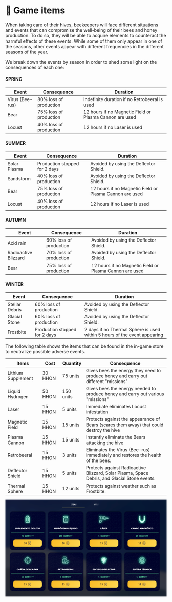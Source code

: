 # 🍯 Game items

When taking care of their hives, beekeepers will face different situations and events that can compromise the well-being of their bees and honey production. To do so, they will be able to acquire elements to counteract the harmful effects of these events. While some of them only appear in one of the seasons, other events appear with different frequencies in the different seasons of the year.

We break down the events by season in order to shed some light on the consequences of each one:

&#x20;

#### SPRING&#x20;

| Event           | Consequence            | Duration                                                |
| --------------- | ---------------------- | ------------------------------------------------------- |
| Virus (Bee-rus) | 80% loss of production | Indefinite duration if no Retrobeeral is used           |
| Bear            | 75% loss of production | 12 hours if no Magnetic Field or Plasma Cannon are used |
| Locust          | 40% loss of production | 12 hours if no Laser is used                            |

#### SUMMER

| Event        | Consequence                   | Duration                                                |
| ------------ | ----------------------------- | ------------------------------------------------------- |
| Solar Plasma | Production stopped for 2 days | Avoided by using the Deflector Shield.                  |
| Sandstorm    | 40% loss of production        | Avoided by using the Deflector Shield.                  |
| Bear         | 75% loss of production        | 12 hours if no Magnetic Field or Plasma Cannon are used |
| Locust       | 40% loss of production        | 12 hours if no Laser is used                            |

#### AUTUMN&#x20;

| Event                | Consequence            | Duration                                                |
| -------------------- | ---------------------- | ------------------------------------------------------- |
| Acid rain            | 60% loss of production | Avoided by using the Deflector Shield.                  |
| Radioactive Blizzard | 70% loss of production | Avoided by using the Deflector Shield.                  |
| Bear                 | 75% loss of production | 12 hours if no Magnetic Field or Plasma Cannon are used |

#### WINTER

| Event          | Consequence                   | Duration                                                                  |
| -------------- | ----------------------------- | ------------------------------------------------------------------------- |
| Stellar Debris | 60% loss of production        | Avoided by using the Deflector Shield.                                    |
| Glacial Stone  | 60% loss of production        | Avoided by using the Deflector Shield.                                    |
| Frostbite      | Production stopped for 2 days | 2 days if no Thermal Sphere is used within 5 hours of the event appearing |

&#x20;

The following table shows the items that can be found in the in-game store to neutralize possible adverse events.&#x20;

| Items              | Cost    | Quantity  | Consequence                                                                                  |
| ------------------ | ------- | --------- | -------------------------------------------------------------------------------------------- |
| Lithium Supplement | 30 HHON | 75 units  | Gives bees the energy they need to produce honey and carry out different "missions"          |
| Liquid Hydrogen    | 50 HHON | 150 units | Gives bees the energy needed to produce honey and carry out various "missions"               |
| Laser              | 15 HHON | 5 units   | Immediate eliminates Locust infestation                                                      |
| Magnetic Field     | 15 HHON | 15 units  | Protects against the appearance of Bears (scares them away) that could destroy the hive      |
| Plasma Cannon      | 15 HHON | 15 units  | Instantly eliminate the Bears attacking the hive                                             |
| Retrobeeral        | 15 HHON | 3 units   | Eliminates the Virus (Bee-rus) immediately and restores the health of the bees.              |
| Deflector Shield   | 15 HHON | 5 units   | Protects against Radioactive Blizzard, Solar Plasma, Space Debris, and Glacial Stone events. |
| Thermal Sphere     | 15 HHON | 12 units  | Protects against weather such as Frostbite.                                                  |

![](<../../.gitbook/assets/image (37).png>)
